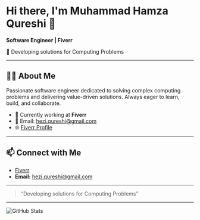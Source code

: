 # Hi there, I'm Muhammad Hamza Qureshi 👋

**Software Engineer | Fiverr**

🌟 Developing solutions for Computing Problems

---

## 👨‍💻 About Me

Passionate software engineer dedicated to solving complex computing problems and delivering value-driven solutions. Always eager to learn, build, and collaborate.

- 💼 Currently working at **Fiverr**
- 📧 Email: hezi.qureshi@gmail.com
- 🌐 [Fiverr Profile](http://fiverr.com/amzshow)

---

## 📫 Connect with Me

- [Fiverr](http://fiverr.com/amzshow)
- **Email:** hezi.qureshi@gmail.com

---

> “Developing solutions for Computing Problems”

---

![GitHub Stats](https://github-readme-stats.vercel.app/api?username=hezi-q&show_icons=true&hide_title=true)

